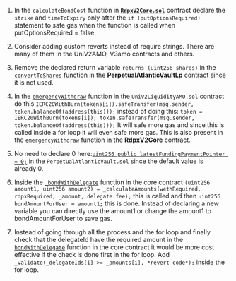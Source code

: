 1. In the ```calculateBondCost``` function in [**```RdpxV2Core.sol```**](https://github.com/code-423n4/2023-08-dopex/blob/eb4d4a201b3a75dd4bddc74a34e9c42c71d0d12f/contracts/core/RdpxV2Core.sol#L1189C4-L1198C6) contract declare the ```strike``` and ```timeToExpiry``` only after the ```if (putOptionsRequired)``` statement to safe gas when the function is called when putOptionsRequired = false.

2. Consider adding custom reverts instead of require strings. There are many of them in the UniV2AMO, V3amo contracts and others.

3. Remove the declared return variable ```returns (uint256 shares)``` in the [```convertToShares```](https://github.com/code-423n4/2023-08-dopex/blob/eb4d4a201b3a75dd4bddc74a34e9c42c71d0d12f/contracts/perp-vault/PerpetualAtlanticVaultLP.sol#L274C3-L284C4) function in the **PerpetualAtlanticVaultLp** contract since it is not used.

4. In the [```emergencyWithdraw```](https://github.com/code-423n4/2023-08-dopex/blob/eb4d4a201b3a75dd4bddc74a34e9c42c71d0d12f/contracts/amo/UniV2LiquidityAmo.sol#L148C7-L150C6) function in the ```UniV2LiquidityAMO.sol``` contract do this ```IERC20WithBurn(tokens[i]).safeTransfer(msg.sender, token.balanceOf(address(this)));``` instead of doing this: ```token = IERC20WithBurn(tokens[i]);
      token.safeTransfer(msg.sender, token.balanceOf(address(this)));```
It will safe more gas and since this is called inside a for loop it will even safe more gas.
This is also present in the [```emergencyWithdraw```](https://github.com/code-423n4/2023-08-dopex/blob/eb4d4a201b3a75dd4bddc74a34e9c42c71d0d12f/contracts/core/RdpxV2Core.sol#L168C6-L170C6) function in the **RdpxV2Core** contract.

5. No need to declare 0 here:[```uint256 public latestFundingPaymentPointer = 0;```](https://github.com/code-423n4/2023-08-dopex/blob/eb4d4a201b3a75dd4bddc74a34e9c42c71d0d12f/contracts/perp-vault/PerpetualAtlanticVault.sol#L89C3-L89C50) in the ```PerpetualAtlanticVault.sol``` since the default value is already 0.

6. Inside the [```_bondWithDelegate```](https://github.com/code-423n4/2023-08-dopex/blob/eb4d4a201b3a75dd4bddc74a34e9c42c71d0d12f/contracts/core/RdpxV2Core.sol#L732C4-L743C7) function in the core contract ```(uint256 amount1, uint256 amount2) = _calculateAmounts(wethRequired, rdpxRequired, _amount, delegate.fee);``` this is called and then ```uint256 bondAmountForUser = amount1;``` this is done. Instead of declaring a new variable you can directly use the amount1 or change the amount1 to bondAmountForUser to save gas.

7. Instead of going through all the process and the for loop and finally check that the delegateId have the required amount in the [```bondWithDelegate```](https://github.com/code-423n4/2023-08-dopex/blob/eb4d4a201b3a75dd4bddc74a34e9c42c71d0d12f/contracts/core/RdpxV2Core.sol#L819C3-L885C4) function in the core contract it would be more cost effective if the check is done first in the for loop. 
Add ```_validate(_delegateIds[i] >= _amounts[i], *revert code*);``` inside the for loop.  
